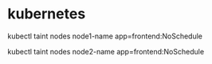# kubernetes

kubectl taint nodes node1-name app=frontend:NoSchedule

kubectl taint nodes node2-name app=frontend:NoSchedule